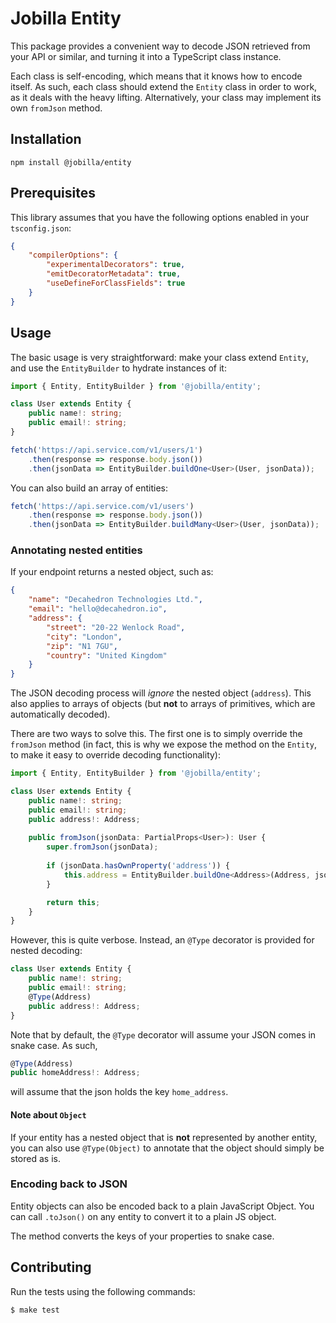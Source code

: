 # Jobilla Entity

This package provides a convenient way to decode JSON retrieved from your API or similar, and turning it into a TypeScript class instance.

Each class is self-encoding, which means that it knows how to encode itself. As such, each class should extend the `Entity` class in order to work, as it deals with the heavy lifting. Alternatively, your class may implement its own `fromJson` method.

## Installation

```
npm install @jobilla/entity
```

## Prerequisites

This library assumes that you have the following options enabled in your `tsconfig.json`:

```json
{
    "compilerOptions": {
        "experimentalDecorators": true,
        "emitDecoratorMetadata": true,
        "useDefineForClassFields": true
    }
}
```

## Usage
The basic usage is very straightforward: make your class extend `Entity`, and use the `EntityBuilder` to hydrate instances of it:

```typescript
import { Entity, EntityBuilder } from '@jobilla/entity';

class User extends Entity {
    public name!: string;
    public email!: string;
}

fetch('https://api.service.com/v1/users/1')
    .then(response => response.body.json())
    .then(jsonData => EntityBuilder.buildOne<User>(User, jsonData));
```

You can also build an array of entities:

```typescript
fetch('https://api.service.com/v1/users')
    .then(response => response.body.json())
    .then(jsonData => EntityBuilder.buildMany<User>(User, jsonData));
```

### Annotating nested entities

If your endpoint returns a nested object, such as:

```json
{
    "name": "Decahedron Technologies Ltd.",
    "email": "hello@decahedron.io",
    "address": {
        "street": "20-22 Wenlock Road",
        "city": "London",
        "zip": "N1 7GU",
        "country": "United Kingdom"
    }
}
```
The JSON decoding process will _ignore_ the nested object (`address`). This also applies to arrays of objects (but **not** to arrays of primitives, which are automatically decoded).

There are two ways to solve this. The first one is to simply override the `fromJson` method (in fact, this is why we expose the method on the `Entity`, to make it easy to override decoding functionality):
```typescript
import { Entity, EntityBuilder } from '@jobilla/entity';

class User extends Entity {
    public name!: string;
    public email!: string;
    public address!: Address;
    
    public fromJson(jsonData: PartialProps<User>): User {
        super.fromJson(jsonData);
    	
        if (jsonData.hasOwnProperty('address')) {
            this.address = EntityBuilder.buildOne<Address>(Address, jsonData['address']);
        }

        return this;
    }
}
```

However, this is quite verbose. Instead, an `@Type` decorator is provided for nested decoding:

```typescript
class User extends Entity {
    public name!: string;
    public email!: string;
    @Type(Address)
    public address!: Address;
}
```

Note that by default, the `@Type` decorator will assume your JSON comes in snake case. As such,
```typescript
@Type(Address)
public homeAddress!: Address;
```
will assume that the json holds the key `home_address`.

#### Note about `Object`
If your entity has a nested object that is **not** represented by another entity, you can also use `@Type(Object)` to annotate that the object should simply be stored as is.

### Encoding back to JSON

Entity objects can also be encoded back to a plain JavaScript Object. You can call `.toJson()` on any entity to convert it to a plain JS object.

The method converts the keys of your properties to snake case.

## Contributing

Run the tests using the following commands:

```
$ make test
```
